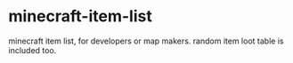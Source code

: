 # minecraft-item-list
minecraft item list, for developers or map makers. random item loot table is included too.
